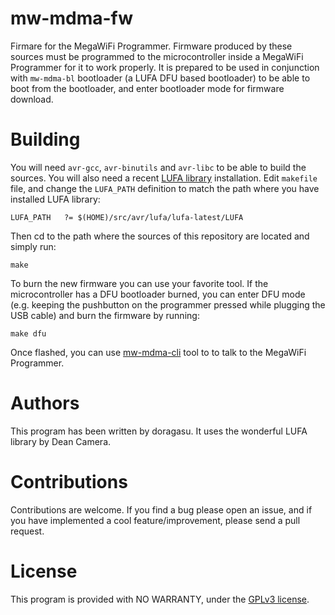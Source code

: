 # mw-mdma-fw
Firmare for the MegaWiFi Programmer. Firmware produced by these sources must be programmed to the microcontroller inside a MegaWiFi Programmer for it to work properly. It is prepared to be used in conjunction with `mw-mdma-bl` bootloader (a LUFA DFU based bootloader) to be able to boot from the bootloader, and enter bootloader mode for firmware download.

# Building
You will need `avr-gcc`, `avr-binutils` and `avr-libc` to be able to build the sources. You will also need a recent [LUFA library](http://www.fourwalledcubicle.com/LUFA.php) installation. Edit `makefile` file, and change the `LUFA_PATH` definition to match the path where you have installed LUFA library:

```
LUFA_PATH   ?= $(HOME)/src/avr/lufa/lufa-latest/LUFA
```

Then cd to the path where the sources of this repository are located and simply run:

```
make
```

To burn the new firmware you can use your favorite tool. If the microcontroller has a DFU bootloader burned, you can enter DFU mode (e.g. keeping the pushbutton on the programmer pressed while plugging the USB cable) and burn the firmware by running:
```
make dfu
```

Once flashed, you can use [mw-mdma-cli](https://github.com/doragasu/mw-mdma-cli) tool to to talk to the MegaWiFi Programmer.

# Authors
This program has been written by doragasu. It uses the wonderful LUFA library by Dean Camera.

# Contributions
Contributions are welcome. If you find a bug please open an issue, and if you have implemented a cool feature/improvement, please send a pull request.

# License
This program is provided with NO WARRANTY, under the [GPLv3 license](https://www.gnu.org/licenses/gpl-3.0.html).

